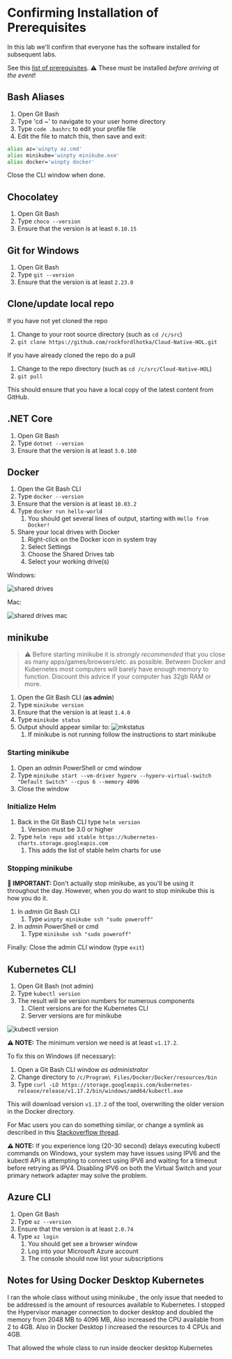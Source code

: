 # Confirming Installation of Prerequisites

In this lab we'll confirm that everyone has the software installed for subsequent labs.

See this [list of prerequisites](https://github.com/rockfordlhotka/Cloud-Native-HOL/blob/master/docs/prerequisites.md). ⚠ These must be installed _before arriving at the event_!

## Bash Aliases

1. Open Git Bash
1. Type 'cd ~' to navigate to your user home directory
1. Type `code .bashrc` to edit your profile file
1. Edit the file to match this, then save and exit:

```bash
alias az='winpty az.cmd'
alias minikube='winpty minikube.exe'
alias docker='winpty docker'
```

Close the CLI window when done.

## Chocolatey

1. Open Git Bash
1. Type `choco --version`
1. Ensure that the version is at least `0.10.15`

## Git for Windows

1. Open Git Bash
1. Type `git --version`
1. Ensure that the version is at least `2.23.0`

## Clone/update local repo

If you have not yet cloned the repo

1. Change to your root source directory (such as `cd /c/src`)
1. `git clone https://github.com/rockfordlhotka/Cloud-Native-HOL.git`

If you have already cloned the repo do a pull

1. Change to the repo directory (such as `cd /c/src/Cloud-Native-HOL`)
1. `git pull`

This should ensure that you have a local copy of the latest content from GitHub.

## .NET Core

1. Open Git Bash
1. Type `dotnet --version`
1. Ensure that the version is at least `3.0.100`

## Docker

1. Open the Git Bash CLI
1. Type `docker --version`
1. Ensure that the version is at least `10.03.2`
1. Type `docker run hello-world`
   1. You should get several lines of output, starting with `Hello from Docker!`
1. Share your local drives with Docker
   1. Right-click on the Docker icon in system tray
   1. Select Settings
   1. Choose the Shared Drives tab
   1. Select your working drive(s)

Windows:

![shared drives](images/shared-drives.png)

Mac:

![shared drives mac](images/shared-drives-mac.png)

## minikube

> ⚠ Before starting minikube it is _strongly recommended_ that you close as many apps/games/browsers/etc. as possible. Between Docker and Kubernetes most computers will barely have enough memory to function. Discount this advice if your computer has 32gb RAM or more.

1. Open the Git Bash CLI (**as admin**)
1. Type `minikube version`
1. Ensure that the version is at least `1.4.0`
1. Type `minikube status`
1. Output should appear similar to: ![mkstatus](images/mkstatus.png)
   1. If minikube is not running follow the instructions to start minikube

### Starting minikube

1. Open an _admin_ PowerShell or cmd window
1. Type `minikube start --vm-driver hyperv --hyperv-virtual-switch "Default Switch" --cpus 6 --memory 4096`
1. Close the window

### Initialize Helm

1. Back in the Git Bash CLI type `helm version`
   1. Version must be 3.0 or higher
1. Type `helm repo add stable https://kubernetes-charts.storage.googleapis.com`
   1. This adds the list of stable helm charts for use

### Stopping minikube

**🛑 IMPORTANT:** Don't actually stop minikube, as you'll be using it throughout the day. However, when you do want to stop minikube this is how you do it.

1. In _admin_ Git Bash CLI
   1. Type `winpty minikube ssh "sudo poweroff"`
1. In _admin_ PowerShell or cmd
   1. Type `minikube ssh "sudo poweroff"`

Finally: Close the admin CLI window (type `exit`)

## Kubernetes CLI

1. Open Git Bash (not admin)
1. Type `kubectl version`
1. The result will be version numbers for numerous components
   1. Client versions are for the Kubernetes CLI
   2. Server versions are for minikube

![kubectl version](images/kubectlversion.png)

**⚠ NOTE:** The minimum version we need is at least `v1.17.2`.

To fix this on Windows (if necessary):

1. Open a Git Bash CLI window _as administrator_
1. Change directory to `/c/Program\ Files/Docker/Docker/resources/bin`
1. Type `curl -LO https://storage.googleapis.com/kubernetes-release/release/v1.17.2/bin/windows/amd64/kubectl.exe`

This will download version `v1.17.2` of the tool, overwriting the older version in the Docker directory.

For Mac users you can do something similar, or change a symlink as described in this [Stackoverflow thread](https://stackoverflow.com/questions/55417410/kubernetes-create-deployment-unexpected-schemaerror).

**⚠ NOTE:** If you experience long (20-30 second) delays executing kubectl commands on Windows, your system may have issues using IPV6 and the kubectl API is attempting to connect using IPV6 and waiting for a timeout before retrying as IPV4. Disabling IPV6 on both the Virtual Switch and your primary network adapter may solve the problem.

## Azure CLI

1. Open Git Bash
1. Type `az --version`
1. Ensure that the version is at least `2.0.74`
1. Type `az login`
   1. You should get see a browser window
   1. Log into your Microsoft Azure account
   1. The console should now list your subscriptions
   
## Notes for Using Docker Desktop Kubernetes
I ran the whole class without using minikube , the only issue that needed to be addressed is the amount of resources available to Kubernetes. I stopped the Hypervisor manager connection to docker desktop and doubled the memory from 2048 MB to 4096 MB, Also increased the CPU available from 2 to 4GB.
Also in Docker Desktop I increased the resources to 4 CPUs and 4GB.

That allowed the whole class to run inside deocker desktop Kubernetes

